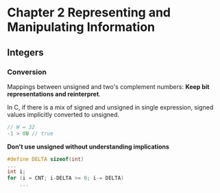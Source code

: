 # Chapter 2 Representing and Manipulating Information

## Integers

### Conversion

Mappings between unsigned and two's complement numbers: **Keep bit representations and reinterpret**.

In C, if there is a mix of signed and unsigned in single expression, signed values implicitly converted to unsigned.

```c
// W = 32
-1 > 0U // true
```

**Don't use unsigned without understanding implications**

```c
#define DELTA sizeof(int)
...
int i;
for (i = CNT; i-DELTA >= 0; i-= DELTA)
    ...
```

